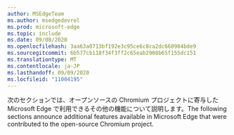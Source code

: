 ```yaml
---
author: MSEdgeTeam
ms.author: msedgedevrel
ms.prod: microsoft-edge
ms.topic: include
ms.date: 09/08/2020
ms.openlocfilehash: 3aa63a0713bf192e3c95ce6c8ca2dc660984bde9
ms.sourcegitcommit: 6b577cb118f34f3ff2c65eab2908b65f155dc151
ms.translationtype: MT
ms.contentlocale: ja-JP
ms.lasthandoff: 09/09/2020
ms.locfileid: "11004195"
---
```

<span data-ttu-id="74100-101">次のセクションでは、オープンソースの Chromium プロジェクトに寄与した Microsoft Edge で利用できるその他の機能について説明します。</span><span class="sxs-lookup"><span data-stu-id="74100-101">The following sections announce additional features available in Microsoft Edge that were contributed to the open-source Chromium project.</span></span>  
